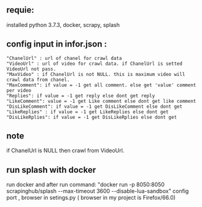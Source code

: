 ## requie: 
installed python 3.7.3, docker, scrapy, splash

## config input in infor.json :
    "ChanelUrl" : url of chanel for crawl data 
    "VideoUrl" : url of video for crawl data. if ChanelUrl is setted VideoUrl not pass.
    "MaxVideo" : if ChanelUrl is not NULL. this is maximum video will crawl data from chanel.
    "MaxComment": if value = -1 get all comment. else get 'value' comment per video 
    "Replies": if value = -1 get reply else dont get reply
    "LikeComment": value = -1 get Like comment else dont get like comment 
    "DisLikeComment": if value = -1 get DisLikeComment else dont get
    "LikeReplies" : if value = -1 get LikeReplies else dont get
    "DisLikeRplies": if value = -1 get DisLikeRplies else dont get

## note
if ChanelUrl is NULL then crawl from VideoUrl.

## run splash with docker
run docker and after run command: "docker run -p 8050:8050 scrapinghub/splash --max-timeout 3600 --disable-lua-sandbox"
config port , browser in setings.py ( browser in my project is Firefox/66.0)
